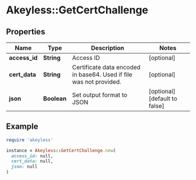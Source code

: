 # Akeyless::GetCertChallenge

## Properties

| Name | Type | Description | Notes |
| ---- | ---- | ----------- | ----- |
| **access_id** | **String** | Access ID | [optional] |
| **cert_data** | **String** | Certificate data encoded in base64. Used if file was not provided. | [optional] |
| **json** | **Boolean** | Set output format to JSON | [optional][default to false] |

## Example

```ruby
require 'akeyless'

instance = Akeyless::GetCertChallenge.new(
  access_id: null,
  cert_data: null,
  json: null
)
```

